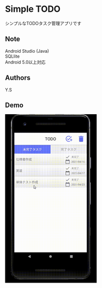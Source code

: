 # Simple TODO

シンプルなTODOタスク管理アプリです

## Note

Android Studio (Java)  
SQLIite  
Android 5.0以上対応  

## Authors

Y.S

## Demo

<img src="https://github.com/WTShimizu/todo-shimizu/blob/main/Android-Emulator-Pixel_2_API_29_5554-2021-04-15-15-54-54.gif" width="300px"></video>
